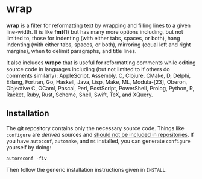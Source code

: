 # wrap

**wrap** is a filter for reformatting text
by wrapping and filling lines
to a given line-width.
It is like **fmt**(1)
but has many more options
including, but not limited to, those for
indenting (with either tabs, spaces, or both),
hang indenting (with either tabs, spaces, or both),
mirroring (equal left and right margins),
when to delimit paragraphs,
and
title lines.

It also includes **wrapc**
that is useful for reformatting comments
while editing source code in languages
including
(but not limited to if others do comments similarly):
AppleScript,
Assembly,
C,
Clojure,
CMake,
D,
Delphi,
Erlang,
Fortran,
Go,
Haskell,
Java,
Lisp,
Make,
ML,
Modula-[23],
Oberon,
Objective C,
OCaml,
Pascal,
Perl,
PostScript,
PowerShell,
Prolog,
Python,
R,
Racket,
Ruby,
Rust,
Scheme,
Shell,
Swift,
TeX,
and
XQuery.

## Installation

The git repository contains only the necessary source code.
Things like `configure` are _derived_ sources and
[should not be included in repositories](http://stackoverflow.com/a/18732931).
If you have `autoconf`, `automake`, and `m4` installed,
you can generate `configure` yourself by doing:

    autoreconf -fiv

Then follow the generic installation instructions given in `INSTALL`.
